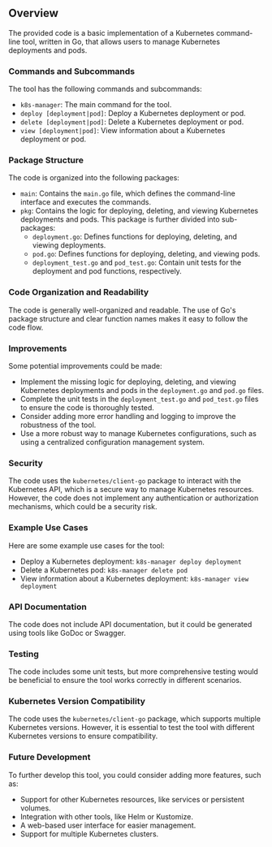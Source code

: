 ## Overview
The provided code is a basic implementation of a Kubernetes command-line tool, written in Go, that allows users to manage Kubernetes deployments and pods.

### Commands and Subcommands
The tool has the following commands and subcommands:
* `k8s-manager`: The main command for the tool.
* `deploy [deployment|pod]`: Deploy a Kubernetes deployment or pod.
* `delete [deployment|pod]`: Delete a Kubernetes deployment or pod.
* `view [deployment|pod]`: View information about a Kubernetes deployment or pod.

### Package Structure
The code is organized into the following packages:
* `main`: Contains the `main.go` file, which defines the command-line interface and executes the commands.
* `pkg`: Contains the logic for deploying, deleting, and viewing Kubernetes deployments and pods. This package is further divided into sub-packages:
	+ `deployment.go`: Defines functions for deploying, deleting, and viewing deployments.
	+ `pod.go`: Defines functions for deploying, deleting, and viewing pods.
	+ `deployment_test.go` and `pod_test.go`: Contain unit tests for the deployment and pod functions, respectively.

### Code Organization and Readability
The code is generally well-organized and readable. The use of Go's package structure and clear function names makes it easy to follow the code flow.

### Improvements
Some potential improvements could be made:
* Implement the missing logic for deploying, deleting, and viewing Kubernetes deployments and pods in the `deployment.go` and `pod.go` files.
* Complete the unit tests in the `deployment_test.go` and `pod_test.go` files to ensure the code is thoroughly tested.
* Consider adding more error handling and logging to improve the robustness of the tool.
* Use a more robust way to manage Kubernetes configurations, such as using a centralized configuration management system.

### Security
The code uses the `kubernetes/client-go` package to interact with the Kubernetes API, which is a secure way to manage Kubernetes resources. However, the code does not implement any authentication or authorization mechanisms, which could be a security risk.

### Example Use Cases
Here are some example use cases for the tool:
* Deploy a Kubernetes deployment: `k8s-manager deploy deployment`
* Delete a Kubernetes pod: `k8s-manager delete pod`
* View information about a Kubernetes deployment: `k8s-manager view deployment`

### API Documentation
The code does not include API documentation, but it could be generated using tools like GoDoc or Swagger.

### Testing
The code includes some unit tests, but more comprehensive testing would be beneficial to ensure the tool works correctly in different scenarios.

### Kubernetes Version Compatibility
The code uses the `kubernetes/client-go` package, which supports multiple Kubernetes versions. However, it is essential to test the tool with different Kubernetes versions to ensure compatibility.

### Future Development
To further develop this tool, you could consider adding more features, such as:
* Support for other Kubernetes resources, like services or persistent volumes.
* Integration with other tools, like Helm or Kustomize.
* A web-based user interface for easier management.
* Support for multiple Kubernetes clusters.